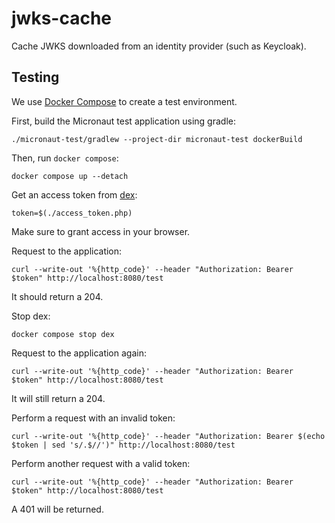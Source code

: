 # jwks-cache

Cache JWKS downloaded from an identity provider (such as Keycloak).

## Testing

We use [Docker Compose](https://docs.docker.com/compose/) to create a test environment.

First, build the Micronaut test application using gradle:

```shell
./micronaut-test/gradlew --project-dir micronaut-test dockerBuild
```

Then, run `docker compose`:

```shell
docker compose up --detach
```

Get an access token from [dex](https://dexidp.io):

```shell
token=$(./access_token.php)
```

Make sure to grant access in your browser.

Request to the application:

```shell
curl --write-out '%{http_code}' --header "Authorization: Bearer $token" http://localhost:8080/test
```

It should return a 204.

Stop dex:

```
docker compose stop dex
```

Request to the application again:

```shell
curl --write-out '%{http_code}' --header "Authorization: Bearer $token" http://localhost:8080/test
```

It will still return a 204.

Perform a request with an invalid token:

```shell
curl --write-out '%{http_code}' --header "Authorization: Bearer $(echo $token | sed 's/.$//')" http://localhost:8080/test
```

Perform another request with a valid token:

```shell
curl --write-out '%{http_code}' --header "Authorization: Bearer $token" http://localhost:8080/test
```

A 401 will be returned.
